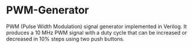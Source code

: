 # PWM-Generator
PWM (Pulse Width Modulation) signal generator implemented in Verilog. It produces a 10 MHz PWM signal with a duty cycle that can be increased or decreased in 10% steps using two push buttons.
